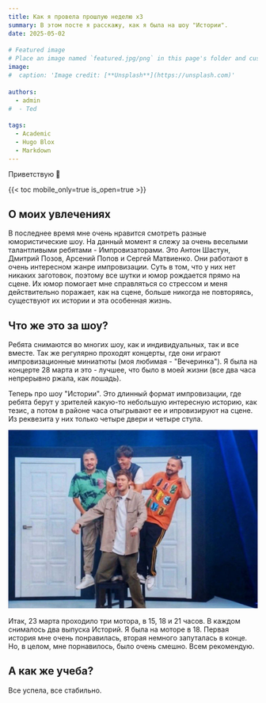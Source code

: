 ```yaml
---
title: Как я провела прошлую неделю x3
summary: В этом посте я расскажу, как я была на шоу "Истории".
date: 2025-05-02

# Featured image
# Place an image named `featured.jpg/png` in this page's folder and customize its options here.
image:
#  caption: 'Image credit: [**Unsplash**](https://unsplash.com)'

authors:
  - admin
#  - Ted

tags:
  - Academic
  - Hugo Blox
  - Markdown
---
```


Приветствую 👋

{{< toc mobile_only=true is_open=true >}}

## О моих увлечениях

В последнее время мне очень нравится смотреть разные юмористические шоу. На данный момент я слежу за очень веселыми талантливыми ребятами - Импровизаторами. Это Антон Шастун, Дмитрий Позов, Арсений Попов и Сергей Матвиенко. Они работают в очень интересном жанре импровизации. Суть в том, что у них нет никаких заготовок, поэтому все шутки и юмор рождается прямо на сцене. Их юмор помогает мне справляться со стрессом и меня действительно поражает, как на сцене, больше никогда не повторяясь, существуют их истории и эта особенная жизнь.

[//]: # ([![The template is mobile first with a responsive design to ensure that your site looks stunning on every device.]&#40;https://raw.githubusercontent.com/wowchemy/wowchemy-hugo-modules/main/starters/academic/preview.png&#41;]&#40;https://hugoblox.com&#41;)

## Что же это за шоу?

Ребята снимаются во многих шоу, как и индивидуальных, так и все вместе. Так же регулярно проходят концерты, где они играют импровизационные миниатюты (моя любимая - "Вечеринка"). Я была на концерте 28 марта и это - лучшее, что было в моей жизни (все два часа непрерывно ржала, как лошадь).

Теперь про шоу "Истории". Это длинный формат импровизации, где ребята берут у зрителей какую-то небольшую интересную историю, как тезис, а потом в районе часа отыгрывают ее и ипровизируют на сцене. Из реквезита у них только четыре двери и четыре стула.

![Выпуск "Мотоистория"](rebyata.jpg)

Итак, 23 марта проходило три мотора, в 15, 18 и 21 часов. В каждом снималось два выпуска Историй. Я была на моторе в 18. Первая история мне очень понравилась, вторая немного запуталась в конце. Но, в целом, мне порнавилось, было очень смешно. Всем рекомендую.

## А как же учеба?

Все успела, все стабильно.

